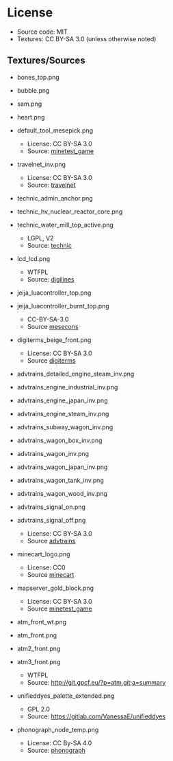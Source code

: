 
# License

* Source code: MIT
* Textures: CC BY-SA 3.0 (unless otherwise noted)

## Textures/Sources

* bones_top.png
* bubble.png
* sam.png
* heart.png
* default_tool_mesepick.png
  * License: CC BY-SA 3.0
  * Source: [minetest_game](https://github.com/minetest/minetest_game)

* travelnet_inv.png
  * License: CC BY-SA 3.0
  * Source: [travelnet](https://github.com/Sokomine/travelnet)

* technic_admin_anchor.png
* technic_hv_nuclear_reactor_core.png
* technic_water_mill_top_active.png
  * LGPL, V2
  * Source: [technic](https://github.com/minetest-mods/technic)

* lcd_lcd.png
  * WTFPL
  * Source: [digilines](https://github.com/minetest-mods/digilines)

* jeija_luacontroller_top.png
* jeija_luacontroller_burnt_top.png
  * CC-BY-SA-3.0
  * Source [mesecons](https://github.com/minetest-mods/mesecons)

* digiterms_beige_front.png
  * License: CC BY-SA 3.0
  * Source [digiterms](https://github.com/Pyrollo/digiterms)


* advtrains_detailed_engine_steam_inv.png
* advtrains_engine_industrial_inv.png
* advtrains_engine_japan_inv.png
* advtrains_engine_steam_inv.png
* advtrains_subway_wagon_inv.png
* advtrains_wagon_box_inv.png
* advtrains_wagon_inv.png
* advtrains_wagon_japan_inv.png
* advtrains_wagon_tank_inv.png
* advtrains_wagon_wood_inv.png
* advtrains_signal_on.png
* advtrains_signal_off.png
  * License: CC BY-SA 3.0
  * Source [advtrains](http://advtrains.bleipb.de/)

* minecart_logo.png
  * License: CC0
  * Source [minecart](https://github.com/joe7575/minecart)

* mapserver_gold_block.png
  * License: CC BY-SA 3.0
  * Source [minetest_game](https://github.com/minetest/minetest_game)

* atm_front_wt.png
* atm_front.png
* atm2_front.png
* atm3_front.png
  * WTFPL
  * Source: http://git.gpcf.eu/?p=atm.git;a=summary


* unifieddyes_palette_extended.png
  * GPL 2.0
  * Source: https://gitlab.com/VanessaE/unifieddyes

* phonograph_node_temp.png
  * License: CC By-SA 4.0
  * Source: [phonograph](https://github.com/C-C-Minetest-Server/phonograph/)
